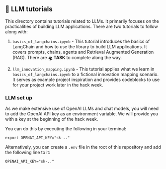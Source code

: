 ## 💅 LLM tutorials

This directory contains tutorials related to LLMs. It primarily focuses on the practicalities of building LLM applications. There are two tutorials to follow along with:

1. `basics_of_langchains.ipynb` - This tutorial introduces the basics of LangChain and how to use the library to build LLM applications. It covers prompts, chains, agents and Retrieval Augmented Generation (RAG). There are **🛸 TASK** to complete along the way.

2. `llm_innovation_mapping.ipynb` - This tutorial applies what we learn in `basics_of_langchains.ipynb` to a fictional innovation mapping scenario. It serves as example project inspiration and provides codeblocks to use for your project work later in the hack week. 

### LLM set up

As we make extensive use of OpenAI LLMs and chat models, you will need to add the OpenAI API key as an environment variable. We will provide you with a key at the beginning of the hack week. 

You can do this by executing the following in your terminal:

```
export OPENAI_API_KEY="sk-.."
```
Alternatively, you can create a `.env` file in the root of this repository and add the following line to it:

```
OPENAI_API_KEY="sk-.."
```